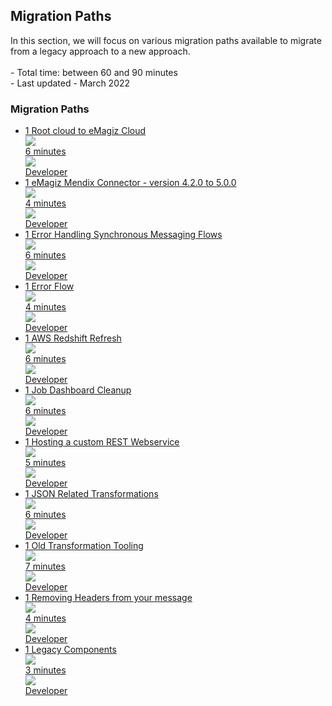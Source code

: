 <div class="ez-academy">
	<div class="ez-academy__body">
		<main class="master">
	<h2 class="title">Migration Paths</h2>
    <p>
       In this section, we will focus on various migration paths available to migrate from a legacy approach to a new approach.
        </br></br>
        - Total time: between 60 and 90 minutes
        </br>
        - Last updated - March 2022
    </p>
    <h3 class="title">Migration Paths</h3>
    <ul class="strip-container">
		<li class="strip">
			<a href="../../docs/microlearning/migration-path-root-cloud-to-emagiz-cloud" class="strip__link">
				<label for="" class="strip__label">
					<span>1</span>
					Root cloud to eMagiz Cloud
				</label>
				<div class="strip__attribute">
					<img class="strip__attribute-icon strip__attribute-icon--duration" src="../../img/microlearning/academy_index/icon-duration32.svg"/>
					<div class="strip__attribute-label">6 minutes</div>
				</div>
				<div class="strip__attribute">
					<img class="strip__attribute-icon strip__attribute-icon--roles" src="../../img/microlearning/academy_index/icon-roles32.svg"/>
					<div class="strip__attribute-label">Developer</div>
				</div>
			</a>
		</li>
		<li class="strip">
			<a href="../../docs/microlearning/migration-path-emagiz-mendix-connector-4.2.0-to-5.0.0" class="strip__link">
				<label for="" class="strip__label">
					<span>1</span>
					eMagiz Mendix Connector - version 4.2.0 to 5.0.0
				</label>
				<div class="strip__attribute">
					<img class="strip__attribute-icon strip__attribute-icon--duration" src="../../img/microlearning/academy_index/icon-duration32.svg"/>
					<div class="strip__attribute-label">4 minutes</div>
				</div>
				<div class="strip__attribute">
					<img class="strip__attribute-icon strip__attribute-icon--roles" src="../../img/microlearning/academy_index/icon-roles32.svg"/>
					<div class="strip__attribute-label">Developer</div>
				</div>
			</a>
		</li>
		<li class="strip">
			<a href="../../docs/microlearning/migration-path-error-handling-synchronous-messaging-flows" class="strip__link">
				<label for="" class="strip__label">
					<span>1</span>
					Error Handling Synchronous Messaging Flows
				</label>
				<div class="strip__attribute">
					<img class="strip__attribute-icon strip__attribute-icon--duration" src="../../img/microlearning/academy_index/icon-duration32.svg"/>
					<div class="strip__attribute-label">6 minutes</div>
				</div>
				<div class="strip__attribute">
					<img class="strip__attribute-icon strip__attribute-icon--roles" src="../../img/microlearning/academy_index/icon-roles32.svg"/>
					<div class="strip__attribute-label">Developer</div>
				</div>
			</a>
		</li>
		<li class="strip">
			<a href="../../docs/microlearning/migration-path-emagiz-error-flow" class="strip__link">
				<label for="" class="strip__label">
					<span>1</span>
					Error Flow
				</label>
				<div class="strip__attribute">
					<img class="strip__attribute-icon strip__attribute-icon--duration" src="../../img/microlearning/academy_index/icon-duration32.svg"/>
					<div class="strip__attribute-label">4 minutes</div>
				</div>
				<div class="strip__attribute">
					<img class="strip__attribute-icon strip__attribute-icon--roles" src="../../img/microlearning/academy_index/icon-roles32.svg"/>
					<div class="strip__attribute-label">Developer</div>
				</div>
			</a>
		</li>
		<li class="strip">
			<a href="../../docs/microlearning/migration-path-aws-redshift-refresh" class="strip__link">
				<label for="" class="strip__label">
					<span>1</span>
					AWS Redshift Refresh
				</label>
				<div class="strip__attribute">
					<img class="strip__attribute-icon strip__attribute-icon--duration" src="../../img/microlearning/academy_index/icon-duration32.svg"/>
					<div class="strip__attribute-label">6 minutes</div>
				</div>
				<div class="strip__attribute">
					<img class="strip__attribute-icon strip__attribute-icon--roles" src="../../img/microlearning/academy_index/icon-roles32.svg"/>
					<div class="strip__attribute-label">Developer</div>
				</div>
			</a>
		</li>	
		<li class="strip">
			<a href="../../docs/microlearning/migration-path-job-dashboard-cleanup" class="strip__link">
				<label for="" class="strip__label">
					<span>1</span>
					Job Dashboard Cleanup
				</label>
				<div class="strip__attribute">
					<img class="strip__attribute-icon strip__attribute-icon--duration" src="../../img/microlearning/academy_index/icon-duration32.svg"/>
					<div class="strip__attribute-label">6 minutes</div>
				</div>
				<div class="strip__attribute">
					<img class="strip__attribute-icon strip__attribute-icon--roles" src="../../img/microlearning/academy_index/icon-roles32.svg"/>
					<div class="strip__attribute-label">Developer</div>
				</div>
			</a>
		</li>
		<li class="strip">
			<a href="../../docs/microlearning/migration-path-hosting-a-custom-rest-webservice" class="strip__link">
				<label for="" class="strip__label">
					<span>1</span>
					Hosting a custom REST Webservice
				</label>
				<div class="strip__attribute">
					<img class="strip__attribute-icon strip__attribute-icon--duration" src="../../img/microlearning/academy_index/icon-duration32.svg"/>
					<div class="strip__attribute-label">5 minutes</div>
				</div>
				<div class="strip__attribute">
					<img class="strip__attribute-icon strip__attribute-icon--roles" src="../../img/microlearning/academy_index/icon-roles32.svg"/>
					<div class="strip__attribute-label">Developer</div>
				</div>
			</a>
		</li>	
		<li class="strip">
			<a href="../../docs/microlearning/migration-path-json-related-transformations" class="strip__link">
				<label for="" class="strip__label">
					<span>1</span>
					JSON Related Transformations
				</label>
				<div class="strip__attribute">
					<img class="strip__attribute-icon strip__attribute-icon--duration" src="../../img/microlearning/academy_index/icon-duration32.svg"/>
					<div class="strip__attribute-label">6 minutes</div>
				</div>
				<div class="strip__attribute">
					<img class="strip__attribute-icon strip__attribute-icon--roles" src="../../img/microlearning/academy_index/icon-roles32.svg"/>
					<div class="strip__attribute-label">Developer</div>
				</div>
			</a>
		</li>	
		<li class="strip">
			<a href="../../docs/microlearning/migration-path-old-transformation-tooling" class="strip__link">
				<label for="" class="strip__label">
					<span>1</span>
					Old Transformation Tooling
				</label>
				<div class="strip__attribute">
					<img class="strip__attribute-icon strip__attribute-icon--duration" src="../../img/microlearning/academy_index/icon-duration32.svg"/>
					<div class="strip__attribute-label">7 minutes</div>
				</div>
				<div class="strip__attribute">
					<img class="strip__attribute-icon strip__attribute-icon--roles" src="../../img/microlearning/academy_index/icon-roles32.svg"/>
					<div class="strip__attribute-label">Developer</div>
				</div>
			</a>
		</li>
		<li class="strip">
			<a href="../../docs/microlearning/migration-path-removing-headers-from-your-message" class="strip__link">
				<label for="" class="strip__label">
					<span>1</span>
					Removing Headers from your message
				</label>
				<div class="strip__attribute">
					<img class="strip__attribute-icon strip__attribute-icon--duration" src="../../img/microlearning/academy_index/icon-duration32.svg"/>
					<div class="strip__attribute-label">4 minutes</div>
				</div>
				<div class="strip__attribute">
					<img class="strip__attribute-icon strip__attribute-icon--roles" src="../../img/microlearning/academy_index/icon-roles32.svg"/>
					<div class="strip__attribute-label">Developer</div>
				</div>
			</a>
		</li>
		<li class="strip">
			<a href="../../docs/microlearning/migration-path-legacy-components" class="strip__link">
				<label for="" class="strip__label">
					<span>1</span>
					Legacy Components
				</label>
				<div class="strip__attribute">
					<img class="strip__attribute-icon strip__attribute-icon--duration" src="../../img/microlearning/academy_index/icon-duration32.svg"/>
					<div class="strip__attribute-label">3 minutes</div>
				</div>
				<div class="strip__attribute">
					<img class="strip__attribute-icon strip__attribute-icon--roles" src="../../img/microlearning/academy_index/icon-roles32.svg"/>
					<div class="strip__attribute-label">Developer</div>
				</div>
			</a>
		</li>			
    </ul>
    </main>
    </div>
</div>